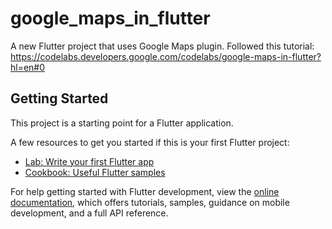 # google_maps_in_flutter

A new Flutter project that uses Google Maps plugin.
Followed this tutorial: https://codelabs.developers.google.com/codelabs/google-maps-in-flutter?hl=en#0

## Getting Started

This project is a starting point for a Flutter application.

A few resources to get you started if this is your first Flutter project:

- [Lab: Write your first Flutter app](https://docs.flutter.dev/get-started/codelab)
- [Cookbook: Useful Flutter samples](https://docs.flutter.dev/cookbook)

For help getting started with Flutter development, view the
[online documentation](https://docs.flutter.dev/), which offers tutorials,
samples, guidance on mobile development, and a full API reference.
